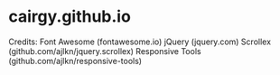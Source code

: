 # cairgy.github.io
Credits:
	Font Awesome (fontawesome.io)
    jQuery (jquery.com)
	Scrollex (github.com/ajlkn/jquery.scrollex)
	Responsive Tools (github.com/ajlkn/responsive-tools)
 

